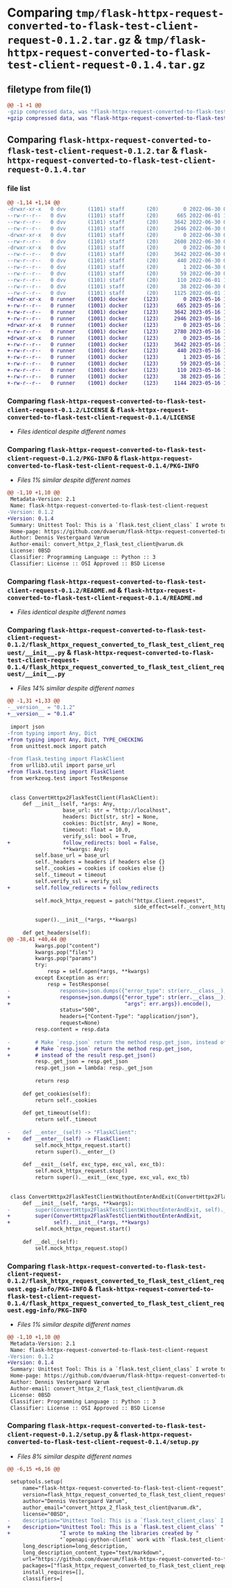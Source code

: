 # Comparing `tmp/flask-httpx-request-converted-to-flask-test-client-request-0.1.2.tar.gz` & `tmp/flask-httpx-request-converted-to-flask-test-client-request-0.1.4.tar.gz`

## filetype from file(1)

```diff
@@ -1 +1 @@
-gzip compressed data, was "flask-httpx-request-converted-to-flask-test-client-request-0.1.2.tar", last modified: Thu Jun 30 07:33:16 2022, max compression
+gzip compressed data, was "flask-httpx-request-converted-to-flask-test-client-request-0.1.4.tar", last modified: Tue May 16 12:07:04 2023, max compression
```

## Comparing `flask-httpx-request-converted-to-flask-test-client-request-0.1.2.tar` & `flask-httpx-request-converted-to-flask-test-client-request-0.1.4.tar`

### file list

```diff
@@ -1,14 +1,14 @@
-drwxr-xr-x   0 dvv       (1101) staff       (20)        0 2022-06-30 07:33:16.498321 flask-httpx-request-converted-to-flask-test-client-request-0.1.2/
--rw-r--r--   0 dvv       (1101) staff       (20)      665 2022-06-01 11:29:09.000000 flask-httpx-request-converted-to-flask-test-client-request-0.1.2/LICENSE
--rw-r--r--   0 dvv       (1101) staff       (20)     3642 2022-06-30 07:33:16.498200 flask-httpx-request-converted-to-flask-test-client-request-0.1.2/PKG-INFO
--rw-r--r--   0 dvv       (1101) staff       (20)     2946 2022-06-30 07:30:30.000000 flask-httpx-request-converted-to-flask-test-client-request-0.1.2/README.md
-drwxr-xr-x   0 dvv       (1101) staff       (20)        0 2022-06-30 07:33:16.497394 flask-httpx-request-converted-to-flask-test-client-request-0.1.2/flask_httpx_request_converted_to_flask_test_client_request/
--rw-r--r--   0 dvv       (1101) staff       (20)     2608 2022-06-30 07:27:15.000000 flask-httpx-request-converted-to-flask-test-client-request-0.1.2/flask_httpx_request_converted_to_flask_test_client_request/__init__.py
-drwxr-xr-x   0 dvv       (1101) staff       (20)        0 2022-06-30 07:33:16.498026 flask-httpx-request-converted-to-flask-test-client-request-0.1.2/flask_httpx_request_converted_to_flask_test_client_request.egg-info/
--rw-r--r--   0 dvv       (1101) staff       (20)     3642 2022-06-30 07:33:16.000000 flask-httpx-request-converted-to-flask-test-client-request-0.1.2/flask_httpx_request_converted_to_flask_test_client_request.egg-info/PKG-INFO
--rw-r--r--   0 dvv       (1101) staff       (20)      440 2022-06-30 07:33:16.000000 flask-httpx-request-converted-to-flask-test-client-request-0.1.2/flask_httpx_request_converted_to_flask_test_client_request.egg-info/SOURCES.txt
--rw-r--r--   0 dvv       (1101) staff       (20)        1 2022-06-30 07:33:16.000000 flask-httpx-request-converted-to-flask-test-client-request-0.1.2/flask_httpx_request_converted_to_flask_test_client_request.egg-info/dependency_links.txt
--rw-r--r--   0 dvv       (1101) staff       (20)       59 2022-06-30 07:33:16.000000 flask-httpx-request-converted-to-flask-test-client-request-0.1.2/flask_httpx_request_converted_to_flask_test_client_request.egg-info/top_level.txt
--rw-r--r--   0 dvv       (1101) staff       (20)      110 2022-06-01 11:29:43.000000 flask-httpx-request-converted-to-flask-test-client-request-0.1.2/pyproject.toml
--rw-r--r--   0 dvv       (1101) staff       (20)       38 2022-06-30 07:33:16.498365 flask-httpx-request-converted-to-flask-test-client-request-0.1.2/setup.cfg
--rw-r--r--   0 dvv       (1101) staff       (20)     1125 2022-06-01 13:21:13.000000 flask-httpx-request-converted-to-flask-test-client-request-0.1.2/setup.py
+drwxr-xr-x   0 runner    (1001) docker     (123)        0 2023-05-16 12:07:04.979305 flask-httpx-request-converted-to-flask-test-client-request-0.1.4/
+-rw-r--r--   0 runner    (1001) docker     (123)      665 2023-05-16 12:06:52.000000 flask-httpx-request-converted-to-flask-test-client-request-0.1.4/LICENSE
+-rw-r--r--   0 runner    (1001) docker     (123)     3642 2023-05-16 12:07:04.979305 flask-httpx-request-converted-to-flask-test-client-request-0.1.4/PKG-INFO
+-rw-r--r--   0 runner    (1001) docker     (123)     2946 2023-05-16 12:06:52.000000 flask-httpx-request-converted-to-flask-test-client-request-0.1.4/README.md
+drwxr-xr-x   0 runner    (1001) docker     (123)        0 2023-05-16 12:07:04.979305 flask-httpx-request-converted-to-flask-test-client-request-0.1.4/flask_httpx_request_converted_to_flask_test_client_request/
+-rw-r--r--   0 runner    (1001) docker     (123)     2780 2023-05-16 12:06:52.000000 flask-httpx-request-converted-to-flask-test-client-request-0.1.4/flask_httpx_request_converted_to_flask_test_client_request/__init__.py
+drwxr-xr-x   0 runner    (1001) docker     (123)        0 2023-05-16 12:07:04.979305 flask-httpx-request-converted-to-flask-test-client-request-0.1.4/flask_httpx_request_converted_to_flask_test_client_request.egg-info/
+-rw-r--r--   0 runner    (1001) docker     (123)     3642 2023-05-16 12:07:04.000000 flask-httpx-request-converted-to-flask-test-client-request-0.1.4/flask_httpx_request_converted_to_flask_test_client_request.egg-info/PKG-INFO
+-rw-r--r--   0 runner    (1001) docker     (123)      440 2023-05-16 12:07:04.000000 flask-httpx-request-converted-to-flask-test-client-request-0.1.4/flask_httpx_request_converted_to_flask_test_client_request.egg-info/SOURCES.txt
+-rw-r--r--   0 runner    (1001) docker     (123)        1 2023-05-16 12:07:04.000000 flask-httpx-request-converted-to-flask-test-client-request-0.1.4/flask_httpx_request_converted_to_flask_test_client_request.egg-info/dependency_links.txt
+-rw-r--r--   0 runner    (1001) docker     (123)       59 2023-05-16 12:07:04.000000 flask-httpx-request-converted-to-flask-test-client-request-0.1.4/flask_httpx_request_converted_to_flask_test_client_request.egg-info/top_level.txt
+-rw-r--r--   0 runner    (1001) docker     (123)      110 2023-05-16 12:06:52.000000 flask-httpx-request-converted-to-flask-test-client-request-0.1.4/pyproject.toml
+-rw-r--r--   0 runner    (1001) docker     (123)       38 2023-05-16 12:07:04.979305 flask-httpx-request-converted-to-flask-test-client-request-0.1.4/setup.cfg
+-rw-r--r--   0 runner    (1001) docker     (123)     1144 2023-05-16 12:06:52.000000 flask-httpx-request-converted-to-flask-test-client-request-0.1.4/setup.py
```

### Comparing `flask-httpx-request-converted-to-flask-test-client-request-0.1.2/LICENSE` & `flask-httpx-request-converted-to-flask-test-client-request-0.1.4/LICENSE`

 * *Files identical despite different names*

### Comparing `flask-httpx-request-converted-to-flask-test-client-request-0.1.2/PKG-INFO` & `flask-httpx-request-converted-to-flask-test-client-request-0.1.4/PKG-INFO`

 * *Files 1% similar despite different names*

```diff
@@ -1,10 +1,10 @@
 Metadata-Version: 2.1
 Name: flask-httpx-request-converted-to-flask-test-client-request
-Version: 0.1.2
+Version: 0.1.4
 Summary: Unittest Tool: This is a `flask.test_client_class` I wrote to making the libraries created by `openapi-python-client` work with `flask.test_client()`
 Home-page: https://github.com/dvaerum/flask-httpx-request-converted-to-flask-test-client-requests
 Author: Dennis Vestergaard Værum
 Author-email: convert_httpx_2_flask_test_client@varum.dk
 License: 0BSD
 Classifier: Programming Language :: Python :: 3
 Classifier: License :: OSI Approved :: BSD License
```

### Comparing `flask-httpx-request-converted-to-flask-test-client-request-0.1.2/README.md` & `flask-httpx-request-converted-to-flask-test-client-request-0.1.4/README.md`

 * *Files identical despite different names*

### Comparing `flask-httpx-request-converted-to-flask-test-client-request-0.1.2/flask_httpx_request_converted_to_flask_test_client_request/__init__.py` & `flask-httpx-request-converted-to-flask-test-client-request-0.1.4/flask_httpx_request_converted_to_flask_test_client_request/__init__.py`

 * *Files 14% similar despite different names*

```diff
@@ -1,31 +1,33 @@
-__version__ = "0.1.2"
+__version__ = "0.1.4"
 
 import json
-from typing import Any, Dict
+from typing import Any, Dict, TYPE_CHECKING
 from unittest.mock import patch
 
-from flask.testing import FlaskClient
 from urllib3.util import parse_url
+from flask.testing import FlaskClient
 from werkzeug.test import TestResponse
 
 
 class ConvertHttpx2FlaskTestClient(FlaskClient):
     def __init__(self, *args: Any,
                  base_url: str = "http://localhost",
                  headers: Dict[str, str] = None,
                  cookies: Dict[str, Any] = None,
                  timeout: float = 10.0,
                  verify_ssl: bool = True,
+                 follow_redirects: bool = False,
                  **kwargs: Any):
         self.base_url = base_url
         self._headers = headers if headers else {}
         self._cookies = cookies if cookies else {}
         self._timeout = timeout
         self.verify_ssl = verify_ssl
+        self.follow_redirects = follow_redirects
 
         self.mock_httpx_request = patch("httpx.Client.request",
                                         side_effect=self._convert_httpx_request_2_flask_client_open)
 
         super().__init__(*args, **kwargs)
 
     def get_headers(self):
@@ -38,41 +40,44 @@
         kwargs.pop("content")
         kwargs.pop("files")
         kwargs.pop("params")
         try:
             resp = self.open(*args, **kwargs)
         except Exception as err:
             resp = TestResponse(
-                response=json.dumps({"error_type": str(err.__class__), "args": err.args}).encode(),
+                response=json.dumps({"error_type": str(err.__class__),
+                                     "args": err.args}).encode(),
                 status="500",
                 headers={"Content-Type": "application/json"},
                 request=None)
         resp.content = resp.data
 
-        # Make `resp.json` return the method resp.get_json, instead of the result resp.get_json()
+        # Make `resp.json` return the method resp.get_json,
+        # instead of the result resp.get_json()
         resp._get_json = resp.get_json
         resp.get_json = lambda: resp._get_json
 
         return resp
 
     def get_cookies(self):
         return self._cookies
 
     def get_timeout(self):
         return self._timeout
 
-    def __enter__(self) -> "FlaskClient":
+    def __enter__(self) -> FlaskClient:
         self.mock_httpx_request.start()
         return super().__enter__()
 
     def __exit__(self, exc_type, exc_val, exc_tb):
         self.mock_httpx_request.stop()
         return super().__exit__(exc_type, exc_val, exc_tb)
 
 
 class ConvertHttpx2FlaskTestClientWithoutEnterAndExit(ConvertHttpx2FlaskTestClient):
     def __init__(self, *args, **kwargs):
-        super(ConvertHttpx2FlaskTestClientWithoutEnterAndExit, self).__init__(*args, **kwargs)
+        super(ConvertHttpx2FlaskTestClientWithoutEnterAndExit,
+              self).__init__(*args, **kwargs)
         self.mock_httpx_request.start()
 
     def __del__(self):
         self.mock_httpx_request.stop()
```

### Comparing `flask-httpx-request-converted-to-flask-test-client-request-0.1.2/flask_httpx_request_converted_to_flask_test_client_request.egg-info/PKG-INFO` & `flask-httpx-request-converted-to-flask-test-client-request-0.1.4/flask_httpx_request_converted_to_flask_test_client_request.egg-info/PKG-INFO`

 * *Files 1% similar despite different names*

```diff
@@ -1,10 +1,10 @@
 Metadata-Version: 2.1
 Name: flask-httpx-request-converted-to-flask-test-client-request
-Version: 0.1.2
+Version: 0.1.4
 Summary: Unittest Tool: This is a `flask.test_client_class` I wrote to making the libraries created by `openapi-python-client` work with `flask.test_client()`
 Home-page: https://github.com/dvaerum/flask-httpx-request-converted-to-flask-test-client-requests
 Author: Dennis Vestergaard Værum
 Author-email: convert_httpx_2_flask_test_client@varum.dk
 License: 0BSD
 Classifier: Programming Language :: Python :: 3
 Classifier: License :: OSI Approved :: BSD License
```

### Comparing `flask-httpx-request-converted-to-flask-test-client-request-0.1.2/setup.py` & `flask-httpx-request-converted-to-flask-test-client-request-0.1.4/setup.py`

 * *Files 8% similar despite different names*

```diff
@@ -6,15 +6,16 @@
 
 setuptools.setup(
     name="flask-httpx-request-converted-to-flask-test-client-request",
     version=flask_httpx_request_converted_to_flask_test_client_request.__version__,
     author="Dennis Vestergaard Værum",
     author_email="convert_httpx_2_flask_test_client@varum.dk",
     license="0BSD",
-    description="Unittest Tool: This is a `flask.test_client_class` I wrote to making the libraries created by "
+    description="Unittest Tool: This is a `flask.test_client_class` "
+                "I wrote to making the libraries created by "
                 "`openapi-python-client` work with `flask.test_client()`",
     long_description=long_description,
     long_description_content_type="text/markdown",
     url="https://github.com/dvaerum/flask-httpx-request-converted-to-flask-test-client-requests",
     packages=["flask_httpx_request_converted_to_flask_test_client_request"],
     install_requires=[],
     classifiers=[
```


